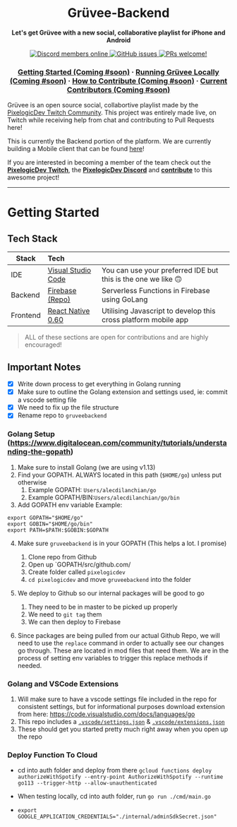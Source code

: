 <h1 align="center">Grüvee-Backend</h1>
<p align="center">
  <strong>Let's get Grüvee with a new social, collaborative playlist for iPhone and Android</strong>
</p>

<p align="center">
    <a href="https://discordapp.com/invite/ubgX6T8">
        <img src="https://img.shields.io/discord/391635862959554561?label=Discord" alt="Discord members online" />
    </a>
    <a href="https://github.com/pixelogicdev/gruvee">
        <img alt="GitHub issues" src="https://img.shields.io/github/issues/pixelogicdev/gruvee-backend">
    </a>
    <a href="#-how-to-contribute">
        <img src="https://img.shields.io/badge/PRs-welcome-brightgreen.svg" alt="PRs welcome!" />
    </a>
</p>

<h3 align="center">
 <a href="#getting-started">Getting Started (Coming #soon)</a>
  <span> · </span>
  <a href="#running-grüvee-locally">Running Grüvee Locally (Coming #soon)</a>
  <span> · </span>
  <a href="#-how-to-contribute">How to Contribute (Coming #soon)</a>
  <span> · </span>
  <a href="#current-contributors">Current Contributors (Coming #soon)</a>
  
</h3>

Grüvee is an open source social, collabortive playlist made by the [PixelogicDev Twitch Community](https://twitch.tv/pixelogicdev). This project was entirely made live, on Twitch while receiving help from chat and contributing to Pull Requests here!

This is currently the Backend portion of the platform. We are currently building a Mobile client that can be found [here](https://github.com/PixelogicDev/Gruvee-Mobile)!

If you are interested in becoming a member of the team check out the **[PixelogicDev Twitch](https://twitch.tv/pixelogicdev)**, the **[PixelogicDev Discord](https://discord.gg/ubgX6T8)** and **[contribute](#-how-to-contribute)** to this awesome project!

---

# Getting Started

## Tech Stack

| Stack    | Tech                                                                                       |                                                                |
| -------- | :----------------------------------------------------------------------------------------- | :------------------------------------------------------------- |
| IDE      | [Visual Studio Code](https://code.visualstudio.com/)                                       | You can use your preferred IDE but this is the one we like 🙃  |
| Backend  | [Firebase (Repo)](https://github.com/PixelogicDev/Gruvee-Backend)                          | Serverless Functions in Firebase using GoLang                  |
| Frontend | [React Native 0.60](<[LinkToReactNative0.60](https://www.npmjs.com/package/react-native)>) | Utilising Javascript to develop this cross platform mobile app |

> ALL of these sections are open for contributions and are highly encouraged!

## Important Notes

- [x] Write down process to get everything in Golang running
- [x] Make sure to outline the Golang extension and settings used, ie: commit a vscode setting file
- [x] We need to fix up the file structure
- [x] Rename repo to `gruveebackend`

### Golang Setup (https://www.digitalocean.com/community/tutorials/understanding-the-gopath)

1. Make sure to install Golang (we are using v1.13)
2. Find your GOPATH. ALWAYS located in this path (`$HOME/go`) unless put otherwise
   1. Example GOPATH: `Users/alecdilanchian/go`
   2. Example GOPATH/BIN:`Users/alecdilanchian/go/bin`
3. Add GOPATH env variable
   Example:

```
export GOPATH="$HOME/go"
export GOBIN="$HOME/go/bin"
export PATH=$PATH:$GOBIN:$GOPATH
```

4. Make sure `gruveebackend` is in your GOPATH (This helps a lot. I promise)

   1. Clone repo from Github
   2. Open up `GOPATH/src/github.com/
   3. Create folder called `pixelogicdev`
   4. `cd pixelogicdev` and move `gruveebackend` into the folder

5. We deploy to Github so our internal packages will be good to go

   1. They need to be in master to be picked up properly
   2. We need to `git tag` them
   3. We can then deploy to Firebase

6. Since packages are being pulled from our actual Github Repo, we will need to use the `replace` command in order to actually see our changes go through. These are located in mod files that need them. We are in the process of setting env variables to trigger this replace methods if needed.

### Golang and VSCode Extensions

1. Will make sure to have a vscode settings file included in the repo for consistent settings, but for informational purposes download extension from here: https://code.visualstudio.com/docs/languages/go
2. This repo includes a [`.vscode/settings.json`](.vscode/settings.json) & [`.vscode/extensions.json`](.vscode/extensions.json)
3. These should get you started pretty much right away when you open up the repo

### Deploy Function To Cloud

- cd into auth folder and deploy from there
  `gcloud functions deploy authorizeWithSpotify --entry-point AuthorizeWithSpotify --runtime go113 --trigger-http --allow-unauthenticated`

- When testing locally, cd into auth folder, run `go run ./cmd/main.go`
- `export GOOGLE_APPLICATION_CREDENTIALS="./internal/adminSdkSecret.json"`
